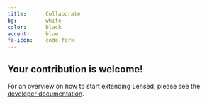 ```yaml
---
title:      Collaborate
bg:         white
color:      black
accent:     blue
fa-icon:    code-fork
---
```


## Your contribution is welcome!

For an overview on how to start extending Lensed, please see the [developer
documentation](#developer-documentation).
